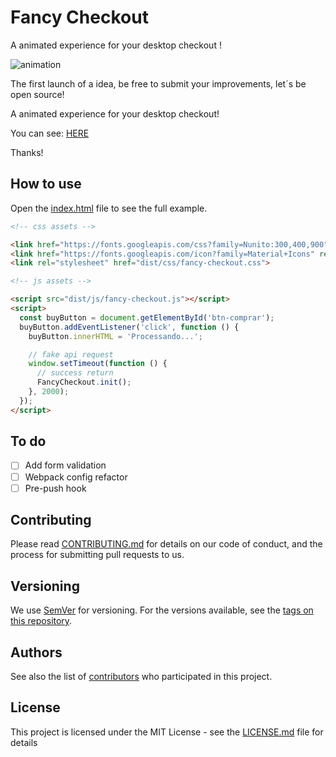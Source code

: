 # Fancy Checkout
A animated experience for your desktop checkout !

![animation](./src/img/animation.gif)

The first launch of a idea, be free to submit your improvements, let´s be open source!

A animated experience for your desktop checkout!

You can see: [HERE](https://www.behance.net/gallery/69833603/FANCY-CHECKOUT)

Thanks!

## How to use

Open the [index.html](./index.html) file to see the full example.

```html
<!-- css assets -->

<link href="https://fonts.googleapis.com/css?family=Nunito:300,400,900" rel="stylesheet">
<link href="https://fonts.googleapis.com/icon?family=Material+Icons" rel="stylesheet">
<link rel="stylesheet" href="dist/css/fancy-checkout.css">
```

```html
<!-- js assets -->

<script src="dist/js/fancy-checkout.js"></script>
<script>
  const buyButton = document.getElementById('btn-comprar');
  buyButton.addEventListener('click', function () {
    buyButton.innerHTML = 'Processando...';

    // fake api request
    window.setTimeout(function () {
      // success return
      FancyCheckout.init();
    }, 2000);
  });
</script>
```

## To do

- [ ] Add form validation
- [ ] Webpack config refactor
- [ ] Pre-push hook

## Contributing

Please read [CONTRIBUTING.md](https://gist.github.com/PurpleBooth/b24679402957c63ec426) for details on our code of conduct, and the process for submitting pull requests to us.

## Versioning

We use [SemVer](http://semver.org/) for versioning. For the versions available, see the [tags on this repository](https://github.com/gabriellamas/Fancy-Checkout/tags).

## Authors

See also the list of [contributors](https://github.com/gabriellamas/Fancy-Checkout/contributors) who participated in this project.

## License

This project is licensed under the MIT License - see the [LICENSE.md](LICENSE.md) file for details
